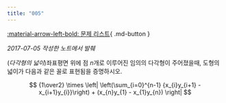 ```yaml
---
title: "005"
---
```


[:material-arrow-left-bold: 문제 리스트](../index.md){ .md-button }

*2017-07-05 작성한 노트에서 발췌*

(*다각형의 넓이*)좌표평면 위에 점 $n$개로 이루어진 임의의 다각형이 주어졌을때, 도형의 넓이가 다음과 같은 꼴로 표현됨을 증명하시오.

$$
{1\over2} \times \left| \left(\sum_{i=0}^{n-1} {x_{i}y_{i+1} - x_{i+1}y_{i}}\right) + (x_{n}y_{1} - x_{1}y_{n}) \right|
$$